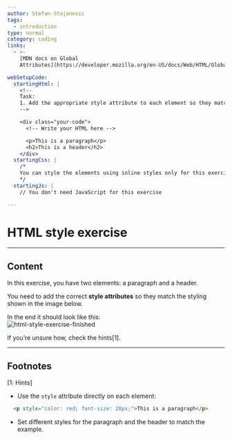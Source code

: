 ```yaml
---
author: Stefan-Stojanovic
tags:
  - introduction
type: normal
category: coding
links:
  - >-
    [MDN docs on Global
    Attributes](https://developer.mozilla.org/en-US/docs/Web/HTML/Global_attributes){website}

webSetupCode:
  startingHtml: |
    <!-- 
    Task:
    1. Add the appropriate style attribute to each element so they match the preview.
    -->

    <div class="your-code">
      <!-- Write your HTML here -->

      <p>This is a paragraph</p>
      <h2>This is a header</h2>
    </div>
  startingCss: |
    /* 
    You can style the elements using inline styles only for this exercise.
    */
  startingJs: |
    // You don't need JavaScript for this exercise

---
```


# HTML style exercise

---

## Content

In this exercise, you have two elements: a paragraph and a header.  

You need to add the correct **style attributes** so they match the styling shown in the image below.  

In the end it should look like this:  
![html-style-exercise-finished](https://img.enkipro.com/5f935ed48140f1adfdf54daca2cf0233.png)

If you’re unsure how, check the hints[1].  

---

## Footnotes

[1: Hints]
- Use the `style` attribute directly on each element:  
```html
  <p style="color: red; font-size: 20px;">This is a paragraph</p>
```
- Set different styles for the paragraph and the header to match the example.